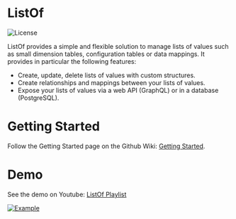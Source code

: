 # ListOf

![License](https://img.shields.io/github/license/alexisrolland/listof.svg "Apache-2.0")

ListOf provides a simple and flexible solution to manage lists of values such as small dimension tables, configuration tables or data mappings.
It provides in particular the following features:
- Create, update, delete lists of values with custom structures.
- Create relationships and mappings between your lists of values.
- Expose your lists of values via a web API (GraphQL) or in a database (PostgreSQL).

# Getting Started

Follow the Getting Started page on the Github Wiki: [Getting Started](https://github.com/alexisrolland/listof/wiki/Getting-Started).

# Demo

See the demo on Youtube: [ListOf Playlist](https://youtu.be/3ScHiakIBFI)

[![Example](https://github.com/alexisrolland/listof/blob/master/doc/screenshot.png?raw=true)](https://youtu.be/3ScHiakIBFI)
